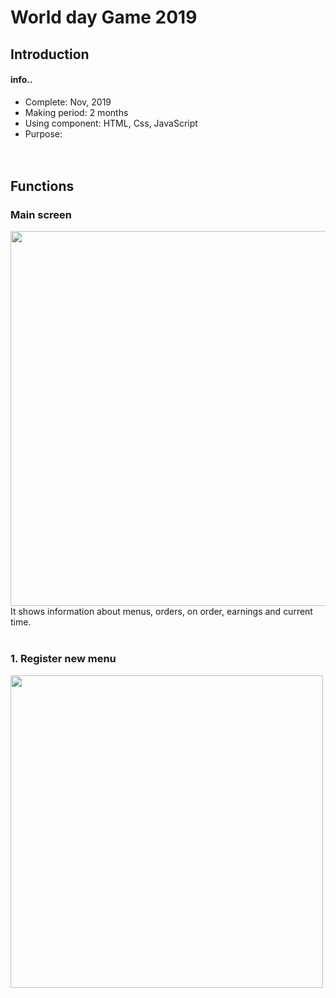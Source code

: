 # World day Game 2019
## Introduction
#### info..
* Complete: Nov, 2019
* Making period: 2 months
* Using component: HTML, Css, JavaScript
* Purpose: 
<br><br><br>
## Functions
### Main screen
<img width=600px src=https://user-images.githubusercontent.com/53461080/85945847-5c5df980-b97b-11ea-921e-d654634fed89.PNG><br>
It shows information about menus, orders, on order, earnings and current time.
<br><br>
### 1. Register new menu
<img width=500px src=https://user-images.githubusercontent.com/53461080/85945847-5c5df980-b97b-11ea-921e-d654634fed89.PNG><br>
<br><br>


